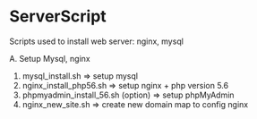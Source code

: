 # ServerScript
Scripts used to install web server: nginx, mysql

A. Setup Mysql, nginx
1. mysql_install.sh => setup mysql 
2. nginx_install_php56.sh => setup  nginx + php version 5.6 
3. phpmyadmin_install_56.sh (option) => setup phpMyAdmin 
4. nginx_new_site.sh => create new domain map to config nginx
